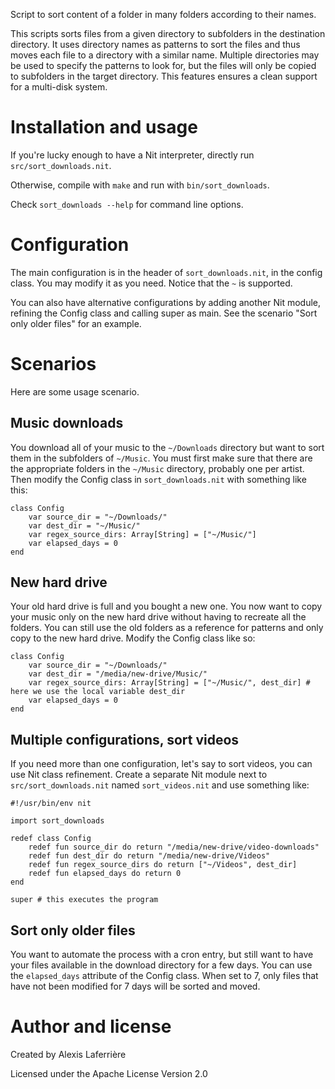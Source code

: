 Script to sort content of a folder in many folders according to their names.

This scripts sorts files from a given directory to subfolders in the destination directory. It uses directory names as patterns to sort the files and thus moves each file to a directory with a similar name. Multiple directories may be used to specify the patterns to look for, but the files will only be copied to subfolders in the target directory. This features ensures a clean support for a multi-disk system.

# Installation and usage

If you're lucky enough to have a Nit interpreter, directly run `src/sort_downloads.nit`.

Otherwise, compile with `make` and run with `bin/sort_downloads`.

Check `sort_downloads --help` for command line options.

# Configuration

The main configuration is in the header of `sort_downloads.nit`, in the config class. You may modify it as you need. Notice that the `~` is supported.

You can also have alternative configurations by adding another Nit module, refining the Config class and calling super as main. See the scenario "Sort only older files" for an example.

# Scenarios

Here are some usage scenario.

## Music downloads

You download all of your music to the `~/Downloads` directory but want to sort them in the subfolders of `~/Music`. You must first make sure that there are the appropriate folders in the `~/Music` directory, probably one per artist. Then modify the Config class in `sort_downloads.nit` with something like this:

    class Config
	    var source_dir = "~/Downloads/"
	    var dest_dir = "~/Music/"
	    var regex_source_dirs: Array[String] = ["~/Music/"]
	    var elapsed_days = 0
    end

## New hard drive

Your old hard drive is full and you bought a new one. You now want to copy your music only on the new hard drive without having to recreate all the folders. You can still use the old folders as a reference for patterns and only copy to the new hard drive. Modify the Config class like so:

    class Config
	    var source_dir = "~/Downloads/"
	    var dest_dir = "/media/new-drive/Music/"
	    var regex_source_dirs: Array[String] = ["~/Music/", dest_dir] # here we use the local variable dest_dir
	    var elapsed_days = 0
    end

## Multiple configurations, sort videos

If you need more than one configuration, let's say to sort videos, you can use Nit class refinement. Create a separate Nit module next to `src/sort_downloads.nit` named `sort_videos.nit` and use something like:

    #!/usr/bin/env nit

    import sort_downloads

    redef class Config
	    redef fun source_dir do return "/media/new-drive/video-downloads"
	    redef fun dest_dir do return "/media/new-drive/Videos"
	    redef fun regex_source_dirs do return ["~/Videos", dest_dir]
	    redef fun elapsed_days do return 0
    end

    super # this executes the program

## Sort only older files

You want to automate the process with a cron entry, but still want to have your files available in the download directory for a few days. You can use the `elapsed_days` attribute of the Config class. When set to 7, only files that have not been modified for 7 days will be sorted and moved.

# Author and license

Created by Alexis Laferrière

Licensed under the Apache License Version 2.0
